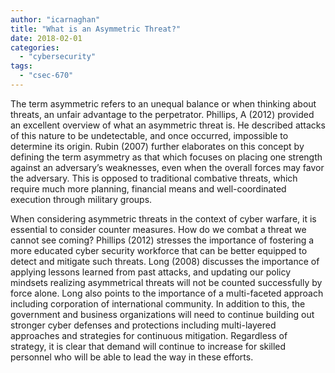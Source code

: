 ```yaml
---
author: "icarnaghan"
title: "What is an Asymmetric Threat?"
date: 2018-02-01
categories: 
  - "cybersecurity"
tags: 
  - "csec-670"
---
```


The term asymmetric refers to an unequal balance or when thinking about threats, an unfair advantage to the perpetrator. Phillips, A (2012) provided an excellent overview of what an asymmetric threat is. He described attacks of this nature to be undetectable, and once occurred, impossible to determine its origin. Rubin (2007) further elaborates on this concept by defining the term asymmetry as that which focuses on placing one strength against an adversary’s weaknesses, even when the overall forces may favor the adversary. This is opposed to traditional combative threats, which require much more planning, financial means and well-coordinated execution through military groups.

When considering asymmetric threats in the context of cyber warfare, it is essential to consider counter measures. How do we combat a threat we cannot see coming? Phillips (2012) stresses the importance of fostering a more educated cyber security workforce that can be better equipped to detect and mitigate such threats. Long (2008) discusses the importance of applying lessons learned from past attacks, and updating our policy mindsets realizing asymmetrical threats will not be counted successfully by force alone. Long also points to the importance of a multi-faceted approach including corporation of international community. In addition to this, the government and business organizations will need to continue building out stronger cyber defenses and protections including multi-layered approaches and strategies for continuous mitigation. Regardless of strategy, it is clear that demand will continue to increase for skilled personnel who will be able to lead the way in these efforts.
